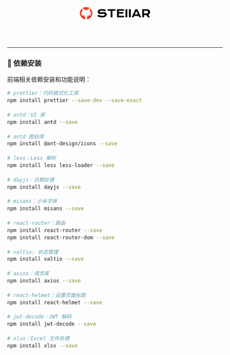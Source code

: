 <!--suppress HtmlDeprecatedAttribute -->
<br>

<div align="center">
  <img height="30" src="./images/logo.png"/>
</div>

<br>

<p align="center">
  <a>
    <img src="https://img.shields.io/badge/-React-blue?style=flat-square&logo=react&logoColor=white" alt="">
  </a>
  <a>
    <img src="https://img.shields.io/badge/-Ant Design-blue?style=flat-square&logo=antdesign&logoColor=white" alt="">
  </a>
</p>

<hr>

### 🎉 依赖安装

前端相关依赖安装和功能说明：

```bash
# prettier：代码格式化工具
npm install prettier --save-dev --save-exact

# antd：UI 库
npm install antd --save

# antd 图标库
npm install @ant-design/icons --save

# less：Less 解析
npm install less less-loader --save

# dayjs：日期处理
npm install dayjs --save

# misans：小米字体
npm install misans --save

# react-router：路由
npm install react-router --save
npm install react-router-dom --save

# valtio: 状态管理
npm install valtio --save

# axios：请求库
npm install axios --save

# react-helmet：设置页面标题
npm install react-helmet --save

# jwt-decode：JWT 解码
npm install jwt-decode --save

# xlsx：Excel 文件处理
npm install xlsx --save
```
